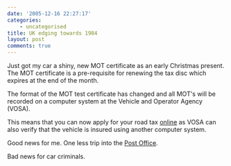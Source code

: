 ```yaml
---
date: '2005-12-16 22:27:17'
categories:
    - uncategorised
title: UK edging towards 1984
layout: post
comments: true
---
```

Just got my car a shiny, new MOT certificate as an early Christmas
present. The MOT certificate is a pre-requisite for renewing the tax
disc which expires at the end of the month.

The format of the MOT test certificate has changed and all MOT's will be
recorded on a computer system at the Vehicle and Operator Agency (VOSA).

This means that you can now apply for your road tax
[online](http://www.direct.gov.uk/Diol1/DoItOnline/DoItOnlineArticles/fs/en?CONTENT_ID=10021414&chk=EzpJ7+)
as VOSA can also verify that the vehicle is insured using another
computer system.

Good news for me. One less trip into the 
[Post Office](http://www.nbrightside.com/blog/2005/12/13/circular-discussions/).

Bad news for car criminals.

